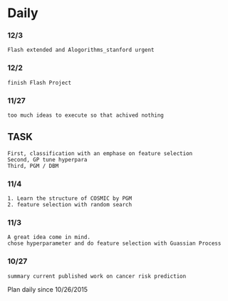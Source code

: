 # Daily

### 12/3
    Flash extended and Alogorithms_stanford urgent

### 12/2
    finish Flash Project

### 11/27 
    too much ideas to execute so that achived nothing

## TASK
    First, classification with an emphase on feature selection
    Second, GP tune hyperpara
    Third, PGM / DBM

### 11/4
    1. Learn the structure of COSMIC by PGM
    2. feature selection with random search
### 11/3
    A great idea come in mind.
    chose hyperparameter and do feature selection with Guassian Process
    
### 10/27

    summary current published work on cancer risk prediction


Plan daily since 10/26/2015
